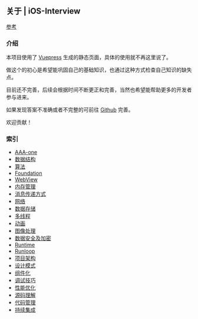 
## 关于 | iOS-Interview
[参考](https://ios.nobady.cn/)

### 介绍 <Badge text="默认主题"/>
本项目使用了 [Vuepress](https://www.vuepress.cn/) 生成的静态页面，具体的使用就不再这里说了。

做这个的初心是希望能巩固自己的基础知识，也通过这种方式检查自己知识的缺失点。

目前还不完善，后续会根据时间不断更正和完善，当然也希望能帮助更多的开发者参与进来。

如果发现答案不准确或者不完整的可前往 [Github](https://cl9000.github.io/) 完善。

欢迎贡献！

### 索引

<!-- 跳转到 iOS 文件夹的 index.html -->
<!-- - [iOS](/iOS/)  -->
<!-- 具体文件可以使用 .md 结尾（推荐） -->
- [AAA-one](../iOS/AAA-one.md)
- [数据结构](../iOS/Data-structure.md)
- [算法](../iOS/Arithmetic.md)
- [Foundation](../iOS/Foundation.md)
- [WebView](../iOS/WebView.md)
- [内存管理](../iOS/Memory-management.md)
- [消息传递方式](../iOS/Message-passing.md)
- [网络](../iOS/Network.md)
- [数据存储](../iOS/Data-storage.md)
- [多线程](../iOS/Multi-thread.md)
- [动画](../iOS/Animation.md)
- [图像处理](../iOS/Image-processing.md)
- [数据安全及加密](../iOS/Data-encryption.md)
- [Runtime](../iOS/Runtime.md)
- [Runloop](../iOS/Runloop.md)
- [项目架构](../iOS/Project-organization.md)
- [设计模式](../iOS/Design-patterns.md)
- [组件化](../iOS/Component-based.md)
- [调试技巧](../iOS/Debug-tips.md)
- [性能优化](../iOS/Performance-optimization.md)
- [源码理解](../iOS/Source-code.md)
- [代码管理](../iOS/Code-management.md)
- [持续集成](../iOS/Continuous-integration.md)